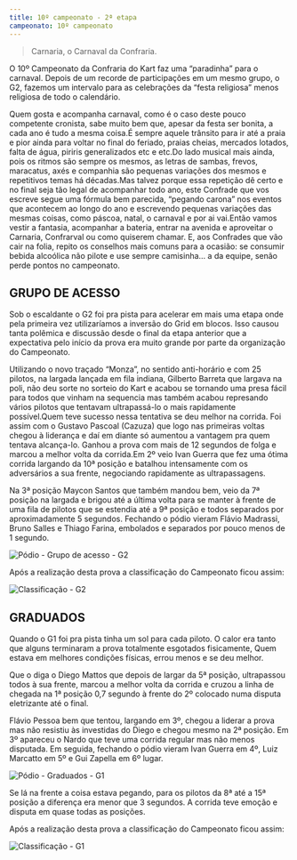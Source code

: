 ```yaml
---
title: 10º campeonato - 2ª etapa
campeonato: 10º campeonato
---
```


> Carnaria, o Carnaval da Confraria.

O 10º Campeonato da Confraria do Kart faz uma “paradinha” para o carnaval. Depois de um recorde de participações em um mesmo grupo, o G2, fazemos um intervalo para as celebrações da “festa religiosa” menos religiosa de todo o calendário.

Quem gosta e acompanha carnaval, como é o caso deste pouco competente cronista, sabe muito bem que, apesar da festa ser bonita, a cada ano é tudo a mesma coisa.É sempre aquele trânsito para ir até a praia e pior ainda para voltar no final do feriado, praias cheias, mercados lotados, falta de água, piriris generalizados etc e etc.Do lado musical mais ainda, pois os ritmos são sempre os mesmos, as letras de sambas, frevos, maracatus, axés e companhia são pequenas variações dos mesmos e repetitivos temas há décadas.Mas talvez porque essa repetição dê certo e no final seja tão legal de acompanhar todo ano, este Confrade que vos escreve segue uma fórmula bem parecida, “pegando carona” nos eventos que acontecem ao longo do ano e escrevendo pequenas variações das mesmas coisas, como páscoa, natal, o carnaval e por ai vai.Então vamos vestir a fantasia, acompanhar a bateria, entrar na avenida e aproveitar o Carnaria, Confrarval ou como quiserem chamar. 
E, aos Confrades que vão cair na folia, repito os conselhos mais comuns para a ocasião: se consumir bebida alcoólica não pilote e use sempre camisinha… a da equipe, senão perde pontos no campeonato.

## GRUPO DE ACESSO

Sob o escaldante o G2 foi pra pista para acelerar em mais uma etapa onde pela primeira vez utilizaríamos a inversão do Grid em blocos. Isso causou tanta polêmica e discussão desde o final da etapa anterior que a expectativa pelo início da prova era muito grande por parte da organização do Campeonato.

Utilizando o novo traçado “Monza”, no sentido anti-horário e com 25 pilotos, na largada lançada em fila indiana, Gilberto Barreta que largava na poli, não deu sorte no sorteio do Kart e acabou se tornando uma presa fácil para todos que vinham na sequencia mas também acabou represando vários pilotos que tentavam ultrapassá-lo o mais rapidamente possível.Quem teve sucesso nessa tentativa se deu melhor na corrida. Foi assim com o Gustavo Pascoal (Cazuza) que logo nas primeiras voltas chegou à liderança e daí em diante só aumentou a vantagem pra quem tentava alcança-lo. Ganhou a prova com mais de 12 segundos de folga e marcou a melhor volta da corrida.Em 2º veio Ivan Guerra que fez uma ótima corrida largando da 10ª posição e batalhou intensamente com os adversários a sua frente, negociando rapidamente as ultrapassagens.

Na 3ª posição Maycon Santos que também mandou bem, veio da 7ª posição na largada e brigou até a última volta para se manter à frente de uma fila de pilotos que se estendia até a 9ª posição e todos separados por aproximadamente 5 segundos. Fechando o pódio vieram Flávio Madrassi, Bruno Salles e Thiago Farina, embolados e separados por pouco menos de 1 segundo.

![Pódio - Grupo de acesso - G2](/uploads/Podio2015_sem1_prova02_MMOA_G2.jpg)

Após a realização desta prova a classificação do Campeonato ficou assim:

![Classificação - G2](/uploads/Classific2015_sem1_prova02_Equipes_e_Pilotos_G2.jpg)

## GRADUADOS

Quando o G1 foi pra pista tinha um sol para cada piloto. O calor era tanto que alguns terminaram a prova totalmente esgotados fisicamente, Quem estava em melhores condições físicas, errou menos e se deu melhor.

Que o diga o Diego Mattos que depois de largar da 5ª posição, ultrapassou todos à sua frente, marcou a melhor volta da corrida e cruzou a linha de chegada na 1ª posição 0,7 segundo à frente do 2º colocado numa disputa eletrizante até o final.

Flávio Pessoa bem que tentou, largando em 3º, chegou a liderar a prova mas não resistiu às investidas do Diego e chegou mesmo na 2ª posição. Em 3º apareceu o Nardo que teve uma corrida regular mas não menos disputada. Em seguida, fechando o pódio vieram Ivan Guerra em 4º, Luiz Marcatto em 5º e Gui Zapella em 6º lugar.

![Pódio - Graduados - G1](/uploads/Podio2015_sem1_prova02_MMOA_G1.jpg)

Se lá na frente a coisa estava pegando, para os pilotos da 8ª até a 15ª posição a diferença era menor que 3 segundos. A corrida teve emoção e disputa em quase todas as posições.

Após a realização desta prova a classificação do Campeonato ficou assim:

![Classificação - G1](/uploads/Classific2015_sem1_prova02_Equipes_e_Pilotos_G1.jpg)
